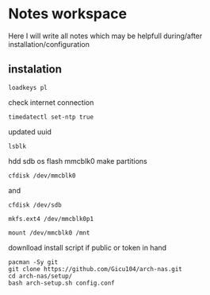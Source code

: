 # Notes workspace
Here I will write all notes which may be helpfull during/after installation/configuration

## instalation
```
loadkeys pl
```
check internet connection 

```
timedatectl set-ntp true
```
updated uuid 
```
lsblk
```
hdd sdb
os flash mmcblk0
make partitions
```
cfdisk /dev/mmcblk0
```
and
```
cfdisk /dev/sdb
```
```
mkfs.ext4 /dev/mmcblk0p1
```
```
mount /dev/mmcblk0 /mnt
```
downlload install script if public or token in hand
```
pacman -Sy git
git clone https://github.com/Gicu104/arch-nas.git
cd arch-nas/setup/
bash arch-setup.sh config.conf
```
